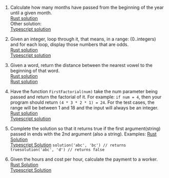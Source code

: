 1) Calculate how many months have passed from the beginning of the year until a given month. </br>
[Rust solution](https://github.com/alejandro0619/programming-challenges/tree/main/exercises/calculate-month-until-date-rs) </br>
Other solution: </br>
[Typescript solution](https://github.com/alejandro0619/programming-challenges/tree/main/exercises/calculate_month_until_date_TS/) </br>

2) Given an integer, loop through it, that means, in a range: (0..integers) and for each loop, display those numbers that are odds. </br>
[Rust solution](https://github.com/alejandro0619/programming-challenges/tree/main/exercises/loop-integers-rs/) </br>
[Typescript solution](https://github.com/alejandro0619/programming-challenges/tree/main/loop-integers-ts) </br>

3) Given a word, return the distance between the nearest vowel to the beginning of that word. </br>
[Rust solution](https://github.com/alejandro0619/programming-challenges/tree/main/exercises/nearest-vowel-rs) </br>
[Rust solution](https://github.com/alejandro0619/programming-challenges/tree/main/exercises/nearest-vowel-ts) </br>
4) Have the function ```FirstFactorial(num)``` take the num parameter being passed and return the factorial of it. For example: ```if num = 4```, then your program should return ```(4 * 3 * 2 * 1) = 24```. For the test cases, the range will be between 1 and 18 and the input will always be an integer. </br>
[Rust solution](https://github.com/alejandro0619/programming-challenges/tree/main/first-factorial-rs) </br>
[Typescript solution](https://github.com/alejandro0619/programming-challenges/tree/main/first-factorial-ts)

5) Complete the solution so that it returns true if the first argument(string) passed in ends with the 2nd argument (also a string). Examples:
[Rust Solution](https://github.com/alejandro0619/programming-challenges/tree/main/string-ending-rs) </br>
[Typescript Solution](https://github.com/alejandro0619/programming-challenges/tree/main/string-ending-ts) ```solution('abc', 'bc') // returns truesolution('abc', 'd') // returns false```
   

6) Given the hours and cost per hour, calculate the payment to a worker. </br>
[Rust Solution](https://github.com/alejandro0619/programming-challenges/tree/main/worker-salary-rs) </br>
[Typescript Solution](https://github.com/alejandro0619/programming-challenges/tree/main/worker-salary-ts)